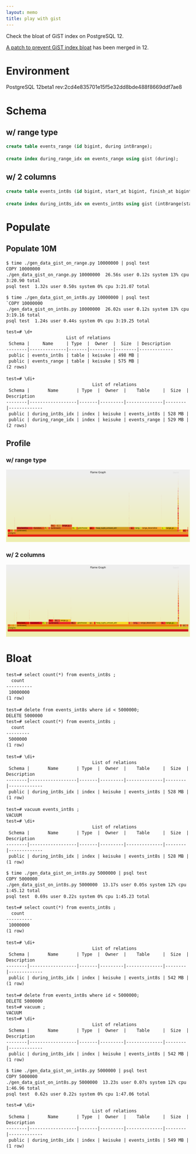 ```yaml
---
layout: memo
title: play with gist
---
```


Check the bloat of GiST index on PostgreSQL 12.

[A patch to prevent GiST index bloat](https://www.postgresql-archive.org/GiST-VACUUM-td6009657.html) has been merged in 12. 

# Environment

PostgreSQL 12beta1 rev:2cd4e835701e15f5e32dd8bde488f8669ddf7ae8
 
# Schema
## w/ range type
```sql
create table events_range (id bigint, during int8range);

create index during_range_idx on events_range using gist (during);
```

## w/ 2 columns
```sql
create table events_int8s (id bigint, start_at bigint, finish_at bigint);

create index during_int8s_idx on events_int8s using gist (int8range(start_at, finish_at, '[]'));
```

# Populate
## Populate 10M
```
$ time ./gen_data_gist_on_range.py 10000000 | psql test
COPY 10000000
./gen_data_gist_on_range.py 10000000  26.56s user 0.12s system 13% cpu 3:20.90 total
psql test  1.32s user 0.50s system 0% cpu 3:21.07 total
```

```
$ time ./gen_data_gist_on_int8s.py 10000000 | psql test
`COPY 10000000
./gen_data_gist_on_int8s.py 10000000  26.02s user 0.12s system 13% cpu 3:19.16 total
psql test  1.24s user 0.44s system 0% cpu 3:19.25 total
```

```
test=# \d+
                       List of relations
 Schema |     Name     | Type  |  Owner  |  Size  | Description
--------|--------------|-------|---------|--------|-------------
 public | events_int8s | table | keisuke | 498 MB |
 public | events_range | table | keisuke | 575 MB |
(2 rows)

test=# \di+
                                 List of relations
 Schema |       Name       | Type  |  Owner  |    Table     |  Size  | Description
--------|------------------|-------|---------|--------------|--------|-------------
 public | during_int8s_idx | index | keisuke | events_int8s | 528 MB |
 public | during_range_idx | index | keisuke | events_range | 529 MB |
(2 rows)
```

## Profile
### w/ range type
![range insert profile](/assets/images/memo/postgresql/20190611_0900_insert_gist_on_range.svg)

### w/ 2 columns
![2 column insert profile](/assets/images/memo/postgresql/20190611_0900_insert_gist_on_int8s.svg)

# Bloat
```
test=# select count(*) from events_int8s ;
  count
----------
 10000000
(1 row)

test=# delete from events_int8s where id < 5000000;
DELETE 5000000
test=# select count(*) from events_int8s ;
  count
---------
 5000000
(1 row)

test=# \di+
                                 List of relations
 Schema |       Name       | Type  |  Owner  |    Table     |  Size  | Description
--------|------------------|-------|---------|--------------|--------|-------------
 public | during_int8s_idx | index | keisuke | events_int8s | 528 MB |
(1 row)

test=# vacuum events_int8s ;
VACUUM
test=# \di+
                                 List of relations
 Schema |       Name       | Type  |  Owner  |    Table     |  Size  | Description
--------|------------------|-------|---------|--------------|--------|-------------
 public | during_int8s_idx | index | keisuke | events_int8s | 528 MB |
(1 row)
```

```
$ time ./gen_data_gist_on_int8s.py 5000000 | psql test
COPY 5000000
./gen_data_gist_on_int8s.py 5000000  13.17s user 0.05s system 12% cpu 1:45.12 total
psql test  0.69s user 0.22s system 0% cpu 1:45.23 total
```

```
test=# select count(*) from events_int8s ;
  count
----------
 10000000
(1 row)

test=# \di+
                                 List of relations
 Schema |       Name       | Type  |  Owner  |    Table     |  Size  | Description
--------|------------------|-------|---------|--------------|--------|-------------
 public | during_int8s_idx | index | keisuke | events_int8s | 542 MB |
(1 row)

test=# delete from events_int8s where id < 5000000;
DELETE 5000000
test=# vacuum ;
VACUUM
test=# \di+
                                 List of relations
 Schema |       Name       | Type  |  Owner  |    Table     |  Size  | Description
--------|------------------|-------|---------|--------------|--------|-------------
 public | during_int8s_idx | index | keisuke | events_int8s | 542 MB |
(1 row)
```

```
$ time ./gen_data_gist_on_int8s.py 5000000 | psql test
COPY 5000000
./gen_data_gist_on_int8s.py 5000000  13.23s user 0.07s system 12% cpu 1:46.96 total
psql test  0.62s user 0.22s system 0% cpu 1:47.06 total
```

```
test=# \di+
                                 List of relations
 Schema |       Name       | Type  |  Owner  |    Table     |  Size  | Description
--------|------------------|-------|---------|--------------|--------|-------------
 public | during_int8s_idx | index | keisuke | events_int8s | 549 MB |
(1 row)
```
